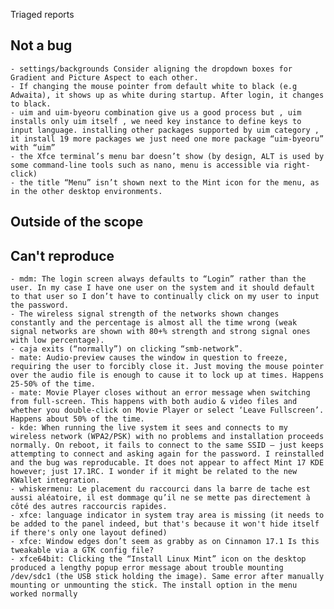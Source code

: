 Triaged reports

Not a bug
---------
	- settings/backgrounds Consider aligning the dropdown boxes for Gradient and Picture Aspect to each other.
	- If changing the mouse pointer from default white to black (e.g Adwaita), it shows up as white during startup. After login, it changes to black.
	- uim and uim-byeoru combination give us a good process but , uim installs only uim itself , we need key instance to define keys to input language. installing other packages supported by uim category , it install 19 more packages we just need one more package “uim-byeoru” with “uim”
	- the Xfce terminal’s menu bar doesn’t show (by design, ALT is used by some command-line tools such as nano, menu is accessible via right-click)
	- the title “Menu” isn’t shown next to the Mint icon for the menu, as in the other desktop environments.

Outside of the scope
--------------------


Can't reproduce
---------------
	- mdm: The login screen always defaults to “Login” rather than the user. In my case I have one user on the system and it should default to that user so I don’t have to continually click on my user to input the password.
	- The wireless signal strength of the networks shown changes constantly and the percentage is almost all the time wrong (weak signal networks are shown with 80+% strength and strong signal ones with low percentage).
	- caja exits (“normally”) on clicking “smb-network”.
	- mate: Audio-preview causes the window in question to freeze, requiring the user to forcibly close it. Just moving the mouse pointer over the audio file is enough to cause it to lock up at times. Happens 25-50% of the time.
	- mate: Movie Player closes without an error message when switching from full-screen. This happens with both audio & video files and whether you double-click on Movie Player or select ‘Leave Fullscreen’. Happens about 50% of the time.
	- kde: When running the live system it sees and connects to my wireless network (WPA2/PSK) with no problems and installation proceeds normally. On reboot, it fails to connect to the same SSID — just keeps attempting to connect and asking again for the password. I reinstalled and the bug was reproducable. It does not appear to affect Mint 17 KDE however; just 17.1RC. I wonder if it might be related to the new KWallet integration.
	- whiskermenu: Le placement du raccourci dans la barre de tache est aussi aléatoire, il est dommage qu’il ne se mette pas directement à côté des autres raccourcis rapides.
	- xfce: language indicator in system tray area is missing (it needs to be added to the panel indeed, but that's because it won't hide itself if there's only one layout defined)
	- xfce: Window edges don’t seem as grabby as on Cinnamon 17.1 Is this tweakable via a GTK config file?
	- xfce64bit: Clicking the “Install Linux Mint” icon on the desktop produced a lengthy popup error message about trouble mounting /dev/sdc1 (the USB stick holding the image). Same error after manually mounting or unmounting the stick. The install option in the menu worked normally
